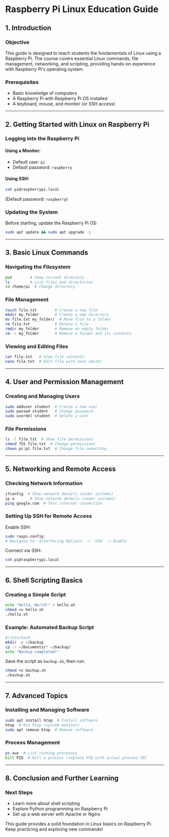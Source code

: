 # **Raspberry Pi Linux Education Guide**

## **1. Introduction**
### **Objective**
This guide is designed to teach students the fundamentals of Linux using a Raspberry Pi. The course covers essential Linux commands, file management, networking, and scripting, providing hands-on experience with Raspberry Pi's operating system.

### **Prerequisites**
- Basic knowledge of computers
- A Raspberry Pi with Raspberry Pi OS installed
- A keyboard, mouse, and monitor (or SSH access)

---

## **2. Getting Started with Linux on Raspberry Pi**
### **Logging into the Raspberry Pi**
#### **Using a Monitor:**
- Default user: `pi`
- Default password: `raspberry`

#### **Using SSH:**
```bash
ssh pi@raspberrypi.local
```
(Default password: `raspberry`)

### **Updating the System**
Before starting, update the Raspberry Pi OS:
```bash
sudo apt update && sudo apt upgrade -y
```

---

## **3. Basic Linux Commands**
### **Navigating the Filesystem**
```bash
pwd        # Show current directory
ls         # List files and directories
cd /home/pi  # Change directory
```

### **File Management**
```bash
touch file.txt        # Create a new file
mkdir my_folder       # Create a new directory
mv file.txt my_folder/  # Move file to a folder
rm file.txt           # Delete a file
rmdir my_folder       # Remove an empty folder
rm -r my_folder       # Remove a folder and its contents
```

### **Viewing and Editing Files**
```bash
cat file.txt   # View file contents
nano file.txt  # Edit file with nano editor
```

---

## **4. User and Permission Management**
### **Creating and Managing Users**
```bash
sudo adduser student  # Create a new user
sudo passwd student   # Change password
sudo userdel student  # Delete a user
```

### **File Permissions**
```bash
ls -l file.txt  # Show file permissions
chmod 755 file.txt  # Change permissions
chown pi:pi file.txt  # Change file ownership
```

---

## **5. Networking and Remote Access**
### **Checking Network Information**
```bash
ifconfig  # Show network details (older systems)
ip a       # Show network details (newer systems)
ping google.com  # Test internet connection
```

### **Setting Up SSH for Remote Access**
Enable SSH:
```bash
sudo raspi-config
# Navigate to 'Interfacing Options' -> 'SSH' -> Enable
```
Connect via SSH:
```bash
ssh pi@raspberrypi.local
```

---

## **6. Shell Scripting Basics**
### **Creating a Simple Script**
```bash
echo "Hello, World!" > hello.sh
chmod +x hello.sh
./hello.sh
```

### **Example: Automated Backup Script**
```bash
#!/bin/bash
mkdir -p ~/backup
cp -r ~/Documents/* ~/backup/
echo "Backup completed!"
```
Save the script as `backup.sh`, then run:
```bash
chmod +x backup.sh
./backup.sh
```

---

## **7. Advanced Topics**
### **Installing and Managing Software**
```bash
sudo apt install htop  # Install software
htop  # Run htop (system monitor)
sudo apt remove htop  # Remove software
```

### **Process Management**
```bash
ps aux  # List running processes
kill PID  # Kill a process (replace PID with actual process ID)
```

---

## **8. Conclusion and Further Learning**
### **Next Steps**
- Learn more about shell scripting
- Explore Python programming on Raspberry Pi
- Set up a web server with Apache or Nginx

This guide provides a solid foundation in Linux basics on Raspberry Pi. Keep practicing and exploring new commands!

